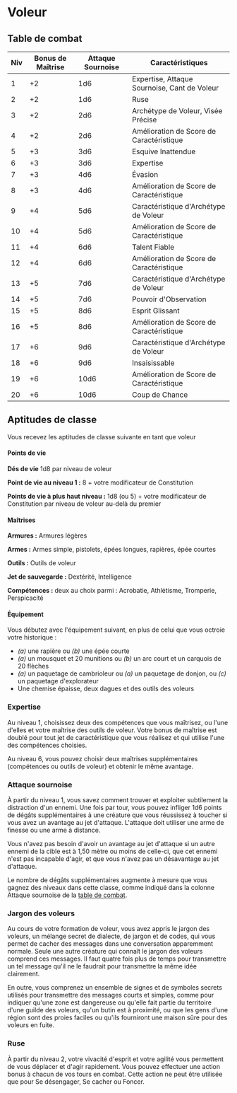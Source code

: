 # Voleur

## Table de combat

| Niv | Bonus de Maîtrise | Attaque Sournoise | Caractéristiques                             |
| --- | ----------------- | ----------------- | -------------------------------------------- |
| 1   | +2                | 1d6               | Expertise, Attaque Sournoise, Cant de Voleur |
| 2   | +2                | 1d6               | Ruse                                         |
| 3   | +2                | 2d6               | Archétype de Voleur, Visée Précise           |
| 4   | +2                | 2d6               | Amélioration de Score de Caractéristique     |
| 5   | +3                | 3d6               | Esquive Inattendue                           |
| 6   | +3                | 3d6               | Expertise                                    |
| 7   | +3                | 4d6               | Évasion                                      |
| 8   | +3                | 4d6               | Amélioration de Score de Caractéristique     |
| 9   | +4                | 5d6               | Caractéristique d'Archétype de Voleur        |
| 10  | +4                | 5d6               | Amélioration de Score de Caractéristique     |
| 11  | +4                | 6d6               | Talent Fiable                                |
| 12  | +4                | 6d6               | Amélioration de Score de Caractéristique     |
| 13  | +5                | 7d6               | Caractéristique d'Archétype de Voleur        |
| 14  | +5                | 7d6               | Pouvoir d'Observation                        |
| 15  | +5                | 8d6               | Esprit Glissant                              |
| 16  | +5                | 8d6               | Amélioration de Score de Caractéristique     |
| 17  | +6                | 9d6               | Caractéristique d'Archétype de Voleur        |
| 18  | +6                | 9d6               | Insaisissable                                |
| 19  | +6                | 10d6              | Amélioration de Score de Caractéristique     |
| 20  | +6                | 10d6              | Coup de Chance                               |

## Aptitudes de classe

Vous recevez les aptitudes de classe suivante en tant que voleur

#### Points de vie

**Dés de vie** 1d8 par niveau de voleur

**Point de vie au niveau 1 :** 8 + votre modificateur de Constitution

**Points de vie à plus haut niveau :** 1d8 (ou 5) + votre modificateur de Constitution par niveau de voleur au-delà du premier

#### Maîtrises

**Armures :** Armures légères

**Armes :** Armes simple, pistolets, épées longues, rapières, épée courtes

**Outils :** Outils de voleur

**Jet de sauvegarde :** Dextérité, Intelligence

**Compétences :** deux au choix parmi : Acrobatie, Athlétisme, Tromperie, Perspicacité

#### Équipement

Vous débutez avec l'équipement suivant, en plus de celui que vous octroie votre historique :

-   _(a)_ une rapière ou _(b)_ une épée courte
-   _(a)_ un mousquet et 20 munitions ou _(b)_ un arc court et un carquois de 20 flèches
-   _(a)_ un paquetage de cambrioleur ou _(a)_ un paquetage de donjon, ou _(c)_ un paquetage d'explorateur
-   Une chemise épaisse, deux dagues et des outils des voleurs

### Expertise

Au niveau 1, choisissez deux des compétences que vous maîtrisez, ou l'une d'elles et votre maîtrise des outils de voleur. Votre bonus de maîtrise est doublé pour tout jet de caractéristique que vous réalisez et qui utilise l'une des compétences choisies.

Au niveau 6, vous pouvez choisir deux maîtrises supplémentaires (compétences ou outils de voleur) et obtenir le même avantage.

### Attaque sournoise

À partir du niveau 1, vous savez comment trouver et exploiter subtilement la distraction d'un ennemi. Une fois par tour, vous pouvez infliger 1d6 points de dégâts supplémentaires à une créature que vous réussissez à toucher si vous avez un avantage au jet d'attaque. L'attaque doit utiliser une arme de finesse ou une arme à distance. 

Vous n'avez pas besoin d'avoir un avantage au jet d'attaque si un autre ennemi de la cible est à 1,50 mètre ou moins de celle-ci, que cet ennemi n'est pas incapable d'agir, et que vous n'avez pas un désavantage au jet d'attaque. 

Le nombre de dégâts supplémentaires augmente à mesure que vous gagnez des niveaux dans cette classe, comme indiqué dans la colonne Attaque sournoise de la [table de combat](#table-de-combat).

### Jargon des voleurs

Au cours de votre formation de voleur, vous avez appris le jargon des voleurs, un mélange secret de dialecte, de jargon et de codes, qui vous permet de cacher des messages dans une conversation apparemment normale. Seule une autre créature qui connaît le jargon des voleurs comprend ces messages. Il faut quatre fois plus de temps pour transmettre un tel message qu'il ne le faudrait pour transmettre la même idée clairement.

En outre, vous comprenez un ensemble de signes et de symboles secrets utilisés pour transmettre des messages courts et simples, comme pour indiquer qu'une zone est dangereuse ou qu'elle fait partie du territoire d'une guilde des voleurs, qu'un butin est à proximité, ou que les gens d'une région sont des proies faciles ou qu'ils fourniront une maison sûre pour des voleurs en fuite.

### Ruse

À partir du niveau 2, votre vivacité d'esprit et votre agilité vous permettent de vous déplacer et d'agir rapidement. Vous pouvez effectuer une action bonus à chacun de vos tours en combat. Cette action ne peut être utilisée que pour Se désengager, Se cacher ou Foncer.

